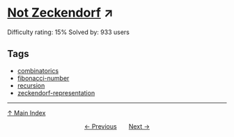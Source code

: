 # [Not Zeckendorf](https://projecteuler.net/problem=755) ↗️

Difficulty rating: 15%
Solved by: 933 users
## Tags

- [combinatorics](../tags/combinatorics.md)
- [fibonacci-number](../tags/fibonacci-number.md)
- [recursion](../tags/recursion.md)
- [zeckendorf-representation](../tags/zeckendorf-representation.md)



---

[↑ Main Index](../README.md)


<div align=center><a href='754.md'>← Previous</a> &nbsp;&nbsp; &nbsp;&nbsp;  <a href='756.md'>Next →</a></div>
